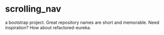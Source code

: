 # scrolling_nav
a bootstrap project. Great repository names are short and memorable. Need inspiration? How about refactored-eureka.
